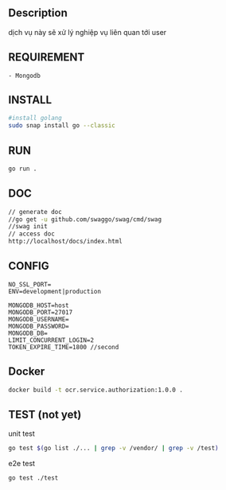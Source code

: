 ## Description
dịch vụ này sẽ xử lý nghiệp vụ liên quan tới user

## REQUIREMENT
```
- Mongodb
```

## INSTALL
```bash
#install golang
sudo snap install go --classic
```

## RUN
```bash
go run .
```

## DOC
```bash
// generate doc
//go get -u github.com/swaggo/swag/cmd/swag
//swag init
// access doc
http://localhost/docs/index.html
```

## CONFIG
```.env
NO_SSL_PORT=
ENV=development|production

MONGODB_HOST=host
MONGODB_PORT=27017
MONGODB_USERNAME=
MONGODB_PASSWORD=
MONGODB_DB=
LIMIT_CONCURRENT_LOGIN=2
TOKEN_EXPIRE_TIME=1800 //second
```

## Docker
```bash
docker build -t ocr.service.authorization:1.0.0 .
```

## TEST (not yet)
unit test
```bash
go test $(go list ./... | grep -v /vendor/ | grep -v /test)
```
e2e test
```bash
go test ./test
```
